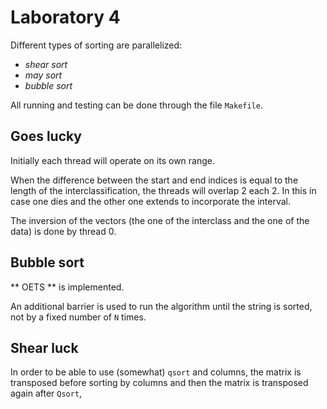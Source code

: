# Laboratory 4
Different types of sorting are parallelized:
- _shear sort_
- _may sort_
- _bubble sort_

All running and testing can be done through the file
`Makefile`.

## Goes lucky
Initially each thread will operate on its own range.

When the difference between the start and end indices is equal to the length
of the interclassification, the threads will overlap 2 each 2. In this
in case one dies and the other one extends to incorporate the interval.

The inversion of the vectors (the one of the interclass and the one of the data) is done by
thread 0.

## Bubble sort
** OETS ** is implemented.

An additional barrier is used to run the algorithm until the string is
sorted, not by a fixed number of `N` times.

## Shear luck
In order to be able to use (somewhat) `qsort` and columns, the matrix is ​​transposed
before sorting by columns and then the matrix is ​​transposed again after
`Qsort`,